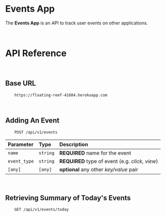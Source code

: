 # Events App

The **Events App** is an API to track user events on other applications.

<br>

# API Reference

<br>

## Base URL

```http
    https://floating-reef-41684.herokuapp.com
```

<br>

## Adding An Event

```http
    POST /api/v1/events
```

| Parameter | Type     | Description                |
| :-------- | :------- | :------------------------- |
| `name` | `string` | **REQUIRED** name for the event |
| `event_type` | `string` | **REQUIRED** type of event (e.g. *click*, *view*) |
| `[any]` | `[any]` | **optional** any other *key/value* pair |

<br>

## Retrieving Summary of Today's Events

```http
    GET /api/v1/events/today
```
